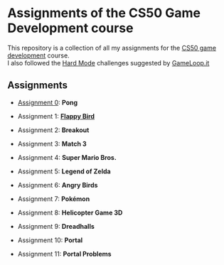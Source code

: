 # Assignments of the CS50 Game Development course
This repository is a collection of all my assignments for the [CS50 game development](https://cs50.harvard.edu/games/2018/) course.<br>
I also followed the [Hard Mode](https://forum.gameloop.it/d/449-gameloop50-seguiamo-il-cs50-insieme-impariamo-a-sviluppare-videogiochi) challenges suggested by [GameLoop.it](https://gameloop.it/)

## Assignments
- [Assignment 0](./pong/): **Pong**<br>

- Assignment 1: [**Flappy Bird**<br>](./flappy-bird/)

- Assignment 2: **Breakout**<br>

- Assignment 3: **Match 3**<br>

- Assignment 4: **Super Mario Bros.**<br>

- Assignment 5: **Legend of Zelda**<br>

- Assignment 6: **Angry Birds**<br>

- Assignment 7: **Pokémon**<br>

- Assignment 8: **Helicopter Game 3D**<br>

- Assignment 9: **Dreadhalls**<br>

- Assignment 10: **Portal**<br>

- Assignment 11: **Portal Problems**<br>
